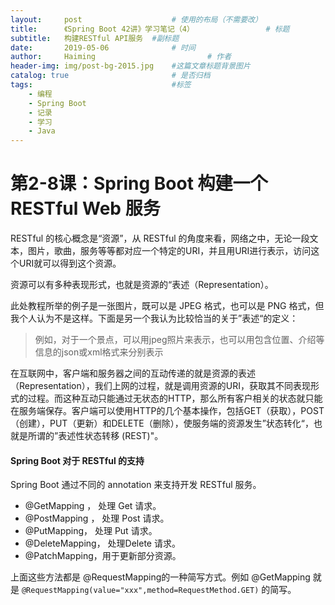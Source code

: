 ```yaml
---
layout:     post   				    # 使用的布局（不需要改）
title:      《Spring Boot 42讲》学习笔记（4） 				# 标题 
subtitle:   构建RESTful API服务  #副标题
date:       2019-05-06				# 时间
author:     Haiming 						# 作者
header-img: img/post-bg-2015.jpg 	#这篇文章标题背景图片
catalog: true 						# 是否归档
tags:								#标签
    - 编程
    - Spring Boot
    - 记录
    - 学习
    - Java
---
```


# 第2-8课：Spring Boot 构建一个 RESTful Web 服务

RESTful 的核心概念是“资源”，从 RESTful 的角度来看，网络之中，无论一段文本，图片，歌曲，服务等等都对应一个特定的URI，并且用URI进行表示，访问这个URI就可以得到这个资源。

资源可以有多种表现形式，也就是资源的“表述（Representation）。

此处教程所举的例子是一张图片，既可以是 JPEG 格式，也可以是 PNG 格式，但我个人认为不是这样。下面是另一个我认为比较恰当的关于”表述“的定义：

> 例如，对于一个景点，可以用jpeg照片来表示，也可以用包含位置、介绍等信息的json或xml格式来分别表示

在互联网中，客户端和服务器之间的互动传递的就是资源的表述（Representation），我们上网的过程，就是调用资源的URI，获取其不同表现形式的过程。而这种互动只能通过无状态的HTTP，那么所有客户相关的状态就只能在服务端保存。客户端可以使用HTTP的几个基本操作，包括GET（获取），POST（创建），PUT（更新）和DELETE（删除），使服务端的资源发生”状态转化“，也就是所谓的”表述性状态转移 (REST)"。



#### Spring Boot 对于 RESTful 的支持

Spring Boot 通过不同的 annotation 来支持开发 RESTful 服务。

- @GetMapping ， 处理 Get 请求。
- @PostMapping ， 处理 Post 请求。
- @PutMapping， 处理 Put 请求。
- @DeleteMapping， 处理Delete 请求。
- @PatchMapping，用于更新部分资源。

上面这些方法都是 @RequestMapping的一种简写方式。例如 @GetMapping 就是 `@RequestMapping(value="xxx",method=RequestMethod.GET)` 的简写。